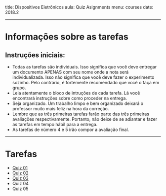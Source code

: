 title: Dispositivos Eletrônicos
aula: Quiz Asignments
menu: courses
date: 2018.2

---

Informações sobre as tarefas
============================

## Instruções iniciais:
* Todas as tarefas são individuais. Isso significa que você deve entregar um documento APENAS com seu nome onde a nota será individualizada. Isso não significa que você deve fazer o experimento sozinho. Pelo contrário, é fortemente recomendado que você o faça em grupo.
* Leia atentamente o bloco de intruções de cada tarefa. Lá você encontrará instruções sobre como proceder na entrega.
* Seja organizado. Um trabalho limpo e bem organizado deixará o professor muito mais feliz na hora da correção.
* Lembre que as três primeiras tarefas farão parte das três primeiras avaliações respectivamente. Portanto, não deixe de se adiantar e fazer as tarefas em tempo hábil para a entrega.
* As tarefas de número 4 e 5 irão compor a avaliação final.

---

# Tarefas

* [Quiz 01](/static/quiz/q1.pdf)
* [Quiz 02](/static/quiz/q2.pdf)
* [Quiz 03](/static/quiz/q3.pdf)
* Quiz 04
* Quiz 05
